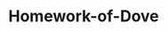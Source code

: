 # Homework-of-Dove

[001.验证码]: https://github.com/longpp/Homework-of-Dove/blob/master/src/_001/desc.md



[Google]: http://google.com/
[事实事实]: https://github.com/longpp/Homework-of-Dove/blob/master/src/_001/desc.md	"事实事实"